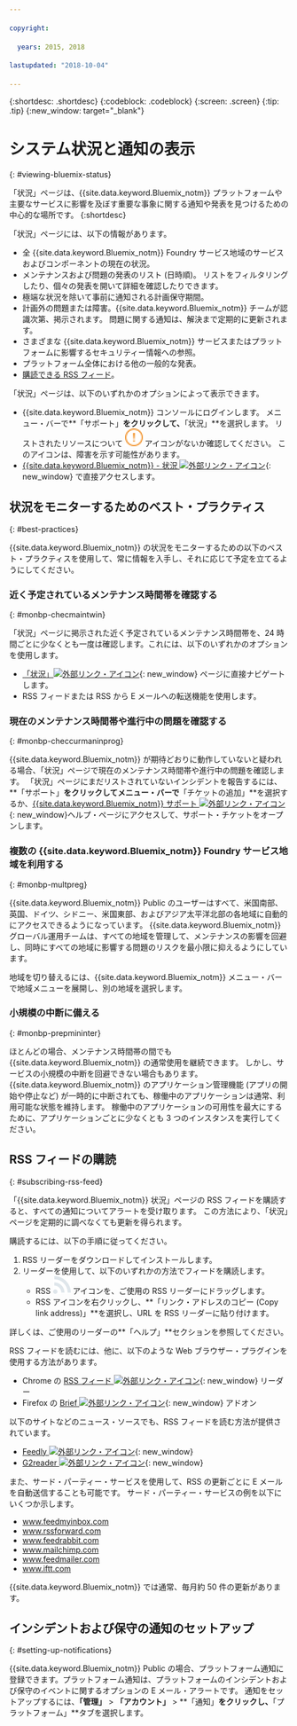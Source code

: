 ```yaml
---

copyright:

  years: 2015, 2018

lastupdated: "2018-10-04"

---
```


{:shortdesc: .shortdesc}
{:codeblock: .codeblock}
{:screen: .screen}
{:tip: .tip}
{:new_window: target="_blank"}

# システム状況と通知の表示
{: #viewing-bluemix-status}

「状況」ページは、{{site.data.keyword.Bluemix_notm}} プラットフォームや主要なサービスに影響を及ぼす重要な事象に関する通知や発表を見つけるための中心的な場所です。
{:shortdesc}

「状況」ページには、以下の情報があります。

  * 全 {{site.data.keyword.Bluemix_notm}} Foundry サービス地域のサービスおよびコンポーネントの現在の状況。
  * メンテナンスおよび問題の発表のリスト (日時順)。 リストをフィルタリングしたり、個々の発表を開いて詳細を確認したりできます。
  * 極端な状況を除いて事前に通知される計画保守期間。
  * 計画外の問題または障害。{{site.data.keyword.Bluemix_notm}} チームが認識次第、掲示されます。 問題に関する通知は、解決まで定期的に更新されます。
  * さまざまな {{site.data.keyword.Bluemix_notm}} サービスまたはプラットフォームに影響するセキュリティー情報への参照。
  * プラットフォーム全体における他の一般的な発表。
  * [購読できる RSS フィード](#subscribing-rss-feed)。

「状況」ページは、以下のいずれかのオプションによって表示できます。

  * {{site.data.keyword.Bluemix_notm}} コンソールにログインします。 メニュー・バーで**「サポート」**をクリックして、**「状況」**を選択します。 リストされたリソースについて ![問題](images/some_issues.svg) アイコンがないか確認してください。 このアイコンは、障害を示す可能性があります。
  * [{{site.data.keyword.Bluemix_notm}} - 状況 ![外部リンク・アイコン](../icons/launch-glyph.svg "外部リンク・アイコン")](https://console.bluemix.net/status){: new_window} で直接アクセスします。


## 状況をモニターするためのベスト・プラクティス
{: #best-practices}

{{site.data.keyword.Bluemix_notm}} の状況をモニターするための以下のベスト・プラクティスを使用して、常に情報を入手し、それに応じて予定を立てるようにしてください。

### 近く予定されているメンテナンス時間帯を確認する
{: #monbp-checmaintwin}

「状況」ページに掲示された近く予定されているメンテナンス時間帯を、24 時間ごとに少なくとも一度は確認します。これには、以下のいずれかのオプションを使用します。
* [「状況」![外部リンク・アイコン](../icons/launch-glyph.svg "外部リンク・アイコン")](https://console.bluemix.net/status){: new_window} ページに直接ナビゲートします。
* RSS フィードまたは RSS から E メールへの転送機能を使用します。

### 現在のメンテナンス時間帯や進行中の問題を確認する
{: #monbp-checcurmaninprog}

{{site.data.keyword.Bluemix_notm}} が期待どおりに動作していないと疑われる場合、「状況」ページで現在のメンテナンス時間帯や進行中の問題を確認します。 「状況」ページにまだリストされていないインシデントを報告するには、**「サポート」**をクリックしてメニュー・バーで**「チケットの追加」**を選択するか、[{{site.data.keyword.Bluemix_notm}} サポート ![外部リンク・アイコン](../icons/launch-glyph.svg "外部リンク・アイコン")](http://www.ibm.biz/bluemixsupport){: new_window}ヘルプ・ページにアクセスして、サポート・チケットをオープンします。

### 複数の {{site.data.keyword.Bluemix_notm}} Foundry サービス地域を利用する
{: #monbp-multpreg}

{{site.data.keyword.Bluemix_notm}} Public のユーザーはすべて、米国南部、英国、ドイツ、シドニー、米国東部、およびアジア太平洋北部の各地域に自動的にアクセスできるようになっています。 {{site.data.keyword.Bluemix_notm}} グローバル運用チームは、すべての地域を管理して、メンテナンスの影響を回避し、同時にすべての地域に影響する問題のリスクを最小限に抑えるようにしています。

地域を切り替えるには、{{site.data.keyword.Bluemix_notm}} メニュー・バーで地域メニューを展開し、別の地域を選択します。

### 小規模の中断に備える
{: #monbp-prepmininter}

ほとんどの場合、メンテナンス時間帯の間でも {{site.data.keyword.Bluemix_notm}} の通常使用を継続できます。 しかし、サービスの小規模の中断を回避できない場合もあります。 {{site.data.keyword.Bluemix_notm}} のアプリケーション管理機能
(アプリの開始や停止など) が一時的に中断されても、稼働中のアプリケーションは通常、利用可能な状態を維持します。 稼働中のアプリケーションの可用性を最大にするために、アプリケーションごとに少なくとも 3 つのインスタンスを実行してください。

## RSS フィードの購読
{: #subscribing-rss-feed}

「{{site.data.keyword.Bluemix_notm}} 状況」ページの RSS フィードを購読すると、すべての通知についてアラートを受け取ります。 この方法により、「状況」ページを定期的に調べなくても更新を得られます。

購読するには、以下の手順に従ってください。

1. RSS リーダーをダウンロードしてインストールします。
2. リーダーを使用して、以下のいずれかの方法でフィードを購読します。
    * RSS ![RSS](images/rss.svg) アイコンを、ご使用の RSS リーダーにドラッグします。
    * RSS アイコンを右クリックし、**「リンク・アドレスのコピー (Copy link address)」**を選択し、URL を RSS リーダーに貼り付けます。

詳しくは、ご使用のリーダーの**「ヘルプ」**セクションを参照してください。 	   

RSS フィードを読むには、他に、以下のような Web ブラウザー・プラグインを使用する方法があります。
  * Chrome の [RSS フィード ![外部リンク・アイコン](../icons/launch-glyph.svg "外部リンク・アイコン")](http://feeder.co/){: new_window} リーダー
  * Firefox の [Brief ![外部リンク・アイコン](../icons/launch-glyph.svg "外部リンク・アイコン")](https://addons.mozilla.org/en-US/firefox/addon/brief/){: new_window} アドオン

以下のサイトなどのニュース・ソースでも、RSS フィードを読む方法が提供されています。
  * [Feedly ![外部リンク・アイコン](../icons/launch-glyph.svg "外部リンク・アイコン")](http://www.feedly.com/){: new_window}
  * [G2reader ![外部リンク・アイコン](../icons/launch-glyph.svg "外部リンク・アイコン")](http://www.g2reader.com/en/){: new_window}

また、サード・パーティー・サービスを使用して、RSS の更新ごとに E メールを自動送信することも可能です。 サード・パーティー・サービスの例を以下にいくつか示します。

  * www.feedmyinbox.com
  * www.rssforward.com
  * www.feedrabbit.com
  * www.mailchimp.com
  * www.feedmailer.com
  * www.iftt.com

{{site.data.keyword.Bluemix_notm}} では通常、毎月約 50 件の更新があります。


## インシデントおよび保守の通知のセットアップ
{: #setting-up-notifications}

{{site.data.keyword.Bluemix_notm}} Public の場合、プラットフォーム通知に登録できます。プラットフォーム通知は、プラットフォームのインシデントおよび保守のイベントに関するオプションの E メール・アラートです。 通知をセットアップするには、**「管理」** > **「アカウント」** > **「通知」**をクリックし、**「プラットフォーム」**タブを選択します。 
